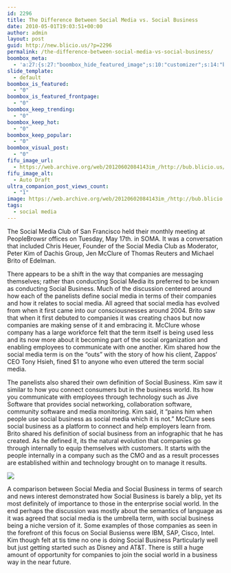 ```yaml
---
id: 2296
title: The Difference Between Social Media vs. Social Business
date: 2010-05-01T19:03:51+00:00
author: admin
layout: post
guid: http://new.blicio.us/?p=2296
permalink: /the-difference-between-social-media-vs-social-business/
boombox_meta:
  - 'a:27:{s:27:"boombox_hide_featured_image";s:10:"customizer";s:14:"boombox_layout";s:7:"inherit";s:16:"boombox_template";s:6:"style1";s:20:"boombox_sidebar_type";s:13:"1-sidebar-1_3";s:27:"boombox_sidebar_orientation";s:5:"right";s:17:"boombox_video_url";s:0:"";s:30:"boombox_article_source_heading";N;s:26:"boombox_article_source_url";s:0:"";s:28:"boombox_article_source_label";s:0:"";s:29:"boombox_article_source_follow";s:8:"nofollow";s:29:"boombox_article_source_target";i:0;s:27:"boombox_article_via_heading";N;s:23:"boombox_article_via_url";s:0:"";s:25:"boombox_article_via_label";s:0:"";s:26:"boombox_article_via_follow";s:8:"nofollow";s:26:"boombox_article_via_target";i:0;s:26:"boombox_post_regular_price";s:0:"";s:27:"boombox_post_discount_price";s:0:"";s:27:"boombox_post_affiliate_link";s:0:"";s:44:"boombox_post_affiliate_link_use_as_post_link";i:0;s:19:"boombox_is_featured";i:0;s:29:"boombox_is_featured_frontpage";i:0;s:21:"boombox_keep_trending";i:0;s:16:"boombox_keep_hot";i:0;s:20:"boombox_keep_popular";i:0;s:19:"boombox_visual_post";i:0;s:20:"boombox_post_gallery";s:0:"";}'
slide_template:
  - default
boombox_is_featured:
  - "0"
boombox_is_featured_frontpage:
  - "0"
boombox_keep_trending:
  - "0"
boombox_keep_hot:
  - "0"
boombox_keep_popular:
  - "0"
boombox_visual_post:
  - "0"
fifu_image_url:
  - https://web.archive.org/web/20120602084143im_/http://bub.blicio.us/wp-content/uploads/2011/05/DSC_0030-1024x679.jpg
fifu_image_alt:
  - Auto Draft
ultra_companion_post_views_count:
  - "1"
image: https://web.archive.org/web/20120602084143im_/http://bub.blicio.us/wp-content/uploads/2011/05/DSC_0030-1024x679.jpg
tags:
  - social media
---
```

The Social Media Club of San Francisco held their monthly meeting at PeopleBrowsr offices on Tuesday, May 17th. in SOMA. It was a conversation that included Chris Heuer, Founder of the Social Media Club as Moderator, Peter Kim of Dachis Group, Jen McClure of Thomas Reuters and Michael Brito of Edelman.

There appears to be a shift in the way that companies are messaging themselves; rather than conducting Social Media its preferred to be known as conducting Social Business. Much of the discussion centered around how each of the panelists define social media in terms of their companies and how it relates to social media. All agreed that social media has evolved from when it first came into our consciousnesses around 2004. Brito saw that when it first debuted to companies it was creating chaos but now companies are making sense of it and embracing it. McClure whose company has a large workforce felt that the term itself is being used less and its now more about it becoming part of the social organization and enabling employees to communicate with one another. Kim shared how the social media term is on the “outs” with the story of how his client, Zappos‘ CEO Tony Hsieh, fined $1 to anyone who even uttered the term social media.

The panelists also shared their own definition of Social Business. Kim saw it similar to how you connect consumers but in the business world. Its how you communicate with employees through technology such as Jive Software that provides social networking, collaboration software, community software and media monitoring. Kim said, it “pains him when people use social business as social media which it is not.” McClure sees social business as a platform to connect and help employers learn from. Brito shared his definition of social business from an infographic that he has created. As he defined it, its the natural evolution that companies go through internally to equip themselves with customers. It starts with the people internally in a company such as the CMO and as a result processes are established within and technology brought on to manage it results.

[![](https://web.archive.org/web/20120602085057im_/http://bub.blicio.us/wp-content/uploads/2011/05/Picture-4.png)](https://web.archive.org/web/20120602085057im_/http://bub.blicio.us/wp-content/uploads/2011/05/Picture-4.png)

A comparison between Social Media and Social Business in terms of search and news interest demonstrated how Social Business is barely a blip, yet its most definitely of importance to those in the enterprise social world. In the end perhaps the discussion was mostly about the semantics of language as it was agreed that social media is the umbrella term, with social business being a niche version of it. Some examples of those companies as seen in the forefront of this focus on Social Busienss were IBM, SAP, Cisco, Intel. Kim though felt at tis time no one is doing Social Business Particularly well but just getting started such as Disney and AT&T. There is still a huge amount of opportunity for companies to join the social world in a business way in the near future.
